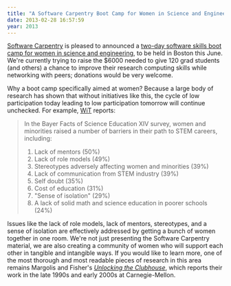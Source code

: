 ```yaml
---
title: "A Software Carpentry Boot Camp for Women in Science and Engineering"
date: 2013-02-28 16:57:59
year: 2013
---
```

<p><a href="https://software-carpentry.org">Software Carpentry</a> is pleased to announced a <a href="http://numfocus.org/numfocus-is-currently-raising-funds-for-the-following/boot-camp-for-women-in-science-engineering/">two-day software skills boot camp for women in science and engineering</a>, to be held in Boston this June. We're currently trying to raise the $6000 needed to give 120 grad students (and others) a chance to improve their research computing skills while networking with peers; donations would be very welcome.</p>
<p>Why a boot camp specifically aimed at women? Because a large body of research has shown that without initiatives like this, the cycle of low participation today leading to low participation tomorrow will continue unchecked. For example, <a href="http://www.womenintechnology.org/witef/resources">WiT</a> reports:</p>
<blockquote>In the Bayer Facts of Science Education XIV survey, women and minorities raised a number of barriers in their path to STEM careers, including:
<ol>
  <li>Lack of mentors (50%)</li>
  <li>Lack of role models (49%)</li>
  <li>Stereotypes adversely affecting women and minorities (39%)</li>
  <li>Lack of communication from STEM industry (39%)</li>
  <li>Self doubt (35%)</li>
  <li>Cost of education (31%)</li>
  <li>"Sense of isolation" (29%)</li>
  <li>A lack of solid math and science education in poorer schools (24%)</li>
</ol>
</blockquote>
<p>Issues like the lack of role models, lack of mentors, stereotypes, and a sense of isolation are effectively addressed by getting a bunch of women together in one room. We're not just presenting the Software Carpentry material, we are also creating a community of women who will support each other in tangible and intangible ways. If you would like to learn more, one of the most thorough and most readable pieces of research in this area remains Margolis and Fisher's <a href="http://www.amazon.com/__Unlocking-Clubhouse-Women-__Computing-ebook/dp/B002QXMEWG/"><cite>Unlocking the Clubhouse</cite></a>, which reports their work in the late 1990s and early 2000s at Carnegie-Mellon.</p>
